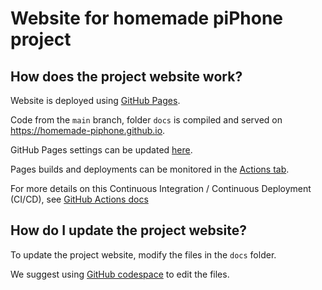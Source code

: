 # Website for homemade piPhone project

## How does the project website work?

Website is deployed using [GitHub Pages](https://docs.github.com/en/pages).

Code from the `main` branch, folder `docs` is compiled and served on https://homemade-piphone.github.io.

GitHub Pages settings can be updated [here](https://github.com/homemade-piPhone/homemade-piPhone/settings/pages).

Pages builds and deployments can be monitored in the [Actions tab](https://github.com/homemade-piPhone/homemade-piPhone/actions).

For more details on this Continuous Integration / Continuous Deployment (CI/CD), see [GitHub Actions docs](https://docs.github.com/en/actions)

## How do I update the project website?

To update the project website, modify the files in the `docs` folder.

We suggest using [GitHub codespace](https://github.com/homemade-piPhone/homemade-piPhone/codespaces) to edit the files.
